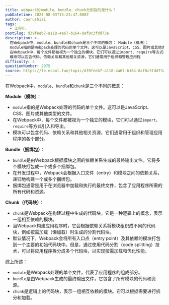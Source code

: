 ```yaml
---
title: webpack的module、bundle、chunk分别指的是什么？
pubDatetime: 2024-08-03T15:23:47.000Z
author: caorushizi
tags:
  - 工程化
postSlug: d39feeb7-a118-4a67-b164-8af8c3fdd73a
description: >-
  在Webpack中，module、bundle和chunk是三个不同的概念： Module（模块）：
  module指的是Webpack处理的代码的单个文件。这可以是JavaScript、CSS、图片或其他类型的文件。
  在Webpack中，每个文件都被视为一个独立的模块，它们可以通过import、require等方式引入和导出。
  模块可以包含代码、依赖关系和其他相关资源，它们通常用于组织和管理应用程
difficulty: 3
questionNumber: 2075
source: https://fe.ecool.fun/topic/d39feeb7-a118-4a67-b164-8af8c3fdd73a
---
```


在Webpack中，`module`、`bundle`和`chunk`是三个不同的概念：

**Module（模块）**：

- `module`指的是Webpack处理的代码的单个文件。这可以是JavaScript、CSS、图片或其他类型的文件。
- 在Webpack中，每个文件都被视为一个独立的模块，它们可以通过`import`、`require`等方式引入和导出。
- 模块可以包含代码、依赖关系和其他相关资源，它们通常用于组织和管理应用程序的各个部分。

**Bundle（捆绑包）**：

- `bundle`是由Webpack根据模块之间的依赖关系生成的最终输出文件。它将多个模块打包成一个或多个捆绑包。
- 在开发过程中，Webpack会根据入口文件（entry）和模块之间的依赖关系，递归地构建一个或多个捆绑包。
- 捆绑包通常是用于在浏览器中加载和执行的最终文件，包含了应用程序所需的所有代码和资源。

**Chunk（代码块）**：

- `chunk`是Webpack在构建过程中生成的代码块，它是一种逻辑上的概念，表示一组相互依赖的模块。
- 当Webpack构建应用程序时，它会根据依赖关系将模块组织成不同的代码块，例如按需加载（懒加载）时生成的分割代码块。
- 默认情况下，Webpack会将所有入口点（entry point）及其依赖的模块打包到一个主要的初始代码块中。但是，通过使用代码分割（code splitting）技术，可以将应用程序拆分成多个代码块，以实现按需加载和优化性能。

综上所述：

- `module`是Webpack处理的单个文件，代表了应用程序的组成部分。
- `bundle`是由Webpack生成的最终输出文件，它包含了所有模块的代码和资源。
- `chunk`是逻辑上的代码块，表示一组相互依赖的模块。它可以根据需要进行拆分和加载。
